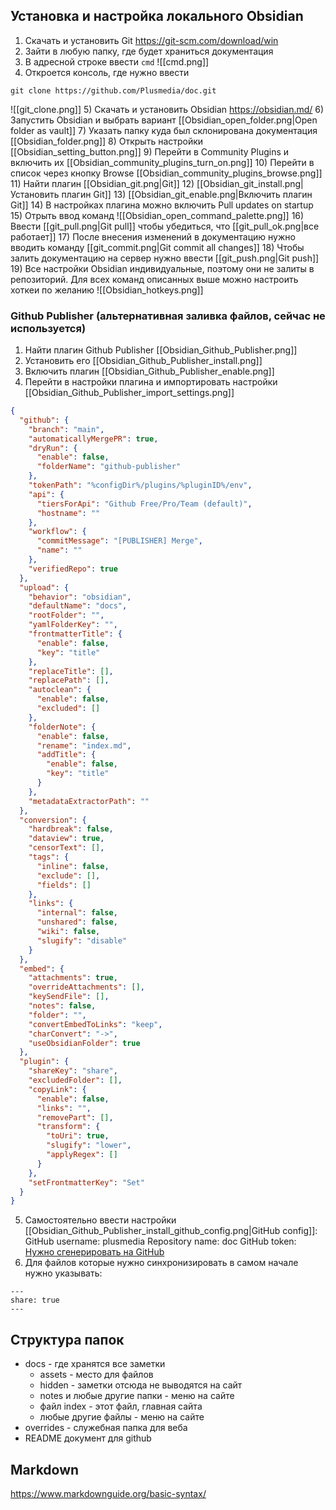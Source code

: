 ## Установка и настройка локального Obsidian

1) Скачать и установить Git https://git-scm.com/download/win
2) Зайти в любую папку, где будет храниться документация
3) В адресной строке ввести `cmd` ![[cmd.png]]
4) Откроется консоль, где нужно ввести
```
git clone https://github.com/Plusmedia/doc.git
```
![[git_clone.png]]
5) Скачать и установить Obsidian https://obsidian.md/
6) Запустить Obsidian и выбрать вариант [[Obsidian_open_folder.png|Open folder as vault]]
7) Указать папку куда был склонирована документация [[Obsidian_folder.png]]
8) Открыть настройки [[Obsidian_setting_button.png]]
9) Перейти в Community Plugins и включить их [[Obsidian_community_plugins_turn_on.png]]
10) Перейти в список через кнопку Browse [[Obsidian_community_plugins_browse.png]]
11) Найти плагин [[Obsidian_git.png|Git]]
12) [[Obsidian_git_install.png|Установить плагин Git]]
13) [[Obsidian_git_enable.png|Включить плагин Git]]
14) В настройках плагина можно включить Pull updates on startup
15) Отрыть ввод команд ![[Obsidian_open_command_palette.png]]
16) Ввести [[git_pull.png|Git pull]] чтобы убедиться, что [[git_pull_ok.png|все работает]]
17) После внесения изменений в документацию нужно вводить команду [[git_commit.png|Git commit all changes]]
18) Чтобы залить документацию на сервер нужно ввести [[git_push.png|Git push]]
19) Все настройки Obsidian индивидуальные, поэтому они не залиты в репозиторий. Для всех команд описанных выше можно настроить хоткеи по желанию ![[Obsidian_hotkeys.png]]

### Github Publisher (альтернативная заливка файлов, сейчас не используется)
1) Найти плагин Github Publisher [[Obsidian_Github_Publisher.png]]
2) Установить его [[Obsidian_Github_Publisher_install.png]]
3) Включить плагин [[Obsidian_Github_Publisher_enable.png]]
4) Перейти в настройки плагина и импортировать настройки [[Obsidian_Github_Publisher_import_settings.png]]
```json
{
  "github": {
    "branch": "main",
    "automaticallyMergePR": true,
    "dryRun": {
      "enable": false,
      "folderName": "github-publisher"
    },
    "tokenPath": "%configDir%/plugins/%pluginID%/env",
    "api": {
      "tiersForApi": "Github Free/Pro/Team (default)",
      "hostname": ""
    },
    "workflow": {
      "commitMessage": "[PUBLISHER] Merge",
      "name": ""
    },
    "verifiedRepo": true
  },
  "upload": {
    "behavior": "obsidian",
    "defaultName": "docs",
    "rootFolder": "",
    "yamlFolderKey": "",
    "frontmatterTitle": {
      "enable": false,
      "key": "title"
    },
    "replaceTitle": [],
    "replacePath": [],
    "autoclean": {
      "enable": false,
      "excluded": []
    },
    "folderNote": {
      "enable": false,
      "rename": "index.md",
      "addTitle": {
        "enable": false,
        "key": "title"
      }
    },
    "metadataExtractorPath": ""
  },
  "conversion": {
    "hardbreak": false,
    "dataview": true,
    "censorText": [],
    "tags": {
      "inline": false,
      "exclude": [],
      "fields": []
    },
    "links": {
      "internal": false,
      "unshared": false,
      "wiki": false,
      "slugify": "disable"
    }
  },
  "embed": {
    "attachments": true,
    "overrideAttachments": [],
    "keySendFile": [],
    "notes": false,
    "folder": "",
    "convertEmbedToLinks": "keep",
    "charConvert": "->",
    "useObsidianFolder": true
  },
  "plugin": {
    "shareKey": "share",
    "excludedFolder": [],
    "copyLink": {
      "enable": false,
      "links": "",
      "removePart": [],
      "transform": {
        "toUri": true,
        "slugify": "lower",
        "applyRegex": []
      }
    },
    "setFrontmatterKey": "Set"
  }
}
```
5) Самостоятельно ввести настройки [[Obsidian_Github_Publisher_install_github_config.png|GitHub config]]:
    GitHub username: plusmedia
    Repository name: doc
    GitHub token: [Нужно сгенерировать на GitHub](https://github.com/settings/tokens/new?scopes=repo,workflow)
6) Для файлов которые нужно синхронизировать в самом начале нужно указывать:
```
---
share: true
---
```

## Структура папок

- docs - где хранятся все заметки
  - assets - место для файлов
  - hidden - заметки отсюда не выводятся на сайт
  - notes и любые другие папки - меню на сайте
  - файл index - этот файл, главная сайта
  - любые другие файлы - меню на сайте
- overrides - служебная папка для веба
- README документ для github

## Markdown
https://www.markdownguide.org/basic-syntax/
